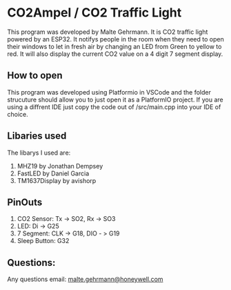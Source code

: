 # CO2Ampel / CO2 Traffic Light

This program was developed by Malte Gehrmann. It is CO2 traffic light powered by an ESP32. It notifys people in the room
when they need to open their windows to let in fresh air by changing an LED from Green to yellow to red.
It will also display the current CO2 value on a 4 digit 7 segment display.

## How to open

This program was developed using Platformio in VSCode and the folder strucuture should allow you to just open it as a PlatformIO project.
If you are using a diffrent IDE just copy the code out of /src/main.cpp into your IDE of choice.

## Libaries used
The libarys I used are:
1. MHZ19 by Jonathan Dempsey
2. FastLED by Daniel Garcia
3. TM1637Display by avishorp


## PinOuts

1. CO2 Sensor: Tx -> SO2, Rx -> SO3
2. LED: Di -> G25
4. 7 Segment: CLK -> G18, DIO - > G19
5. Sleep Button: G32


## Questions:
Any questions email: malte.gehrmann@honeywell.com
